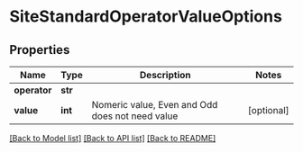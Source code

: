 # SiteStandardOperatorValueOptions

## Properties
Name | Type | Description | Notes
------------ | ------------- | ------------- | -------------
**operator** | **str** |  | 
**value** | **int** | Nomeric value, Even and Odd does not need value | [optional] 

[[Back to Model list]](../README.md#documentation-for-models) [[Back to API list]](../README.md#documentation-for-api-endpoints) [[Back to README]](../README.md)

